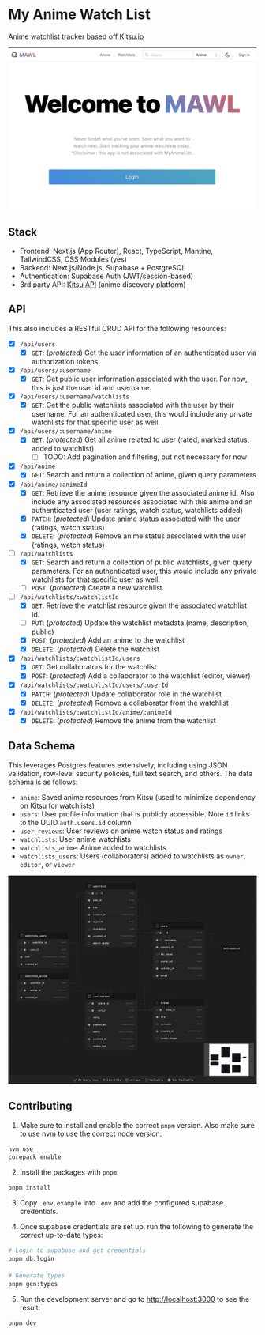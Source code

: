 # My Anime Watch List

Anime watchlist tracker based off [Kitsu.io](https://kitsu.io/explore/anime)

![Homepage](public/homepage.jpg)

## Stack

- Frontend: Next.js (App Router), React, TypeScript, Mantine, TailwindCSS, CSS Modules (yes)
- Backend: Next.js/Node.js, Supabase + PostgreSQL
- Authentication: Supabase Auth (JWT/session-based)
- 3rd party API: [Kitsu API](https://kitsu.docs.apiary.io/#) (anime discovery platform)

## API

This also includes a RESTful CRUD API for the following resources:

- [x] `/api/users`
  - [x] `GET`: (_protected_) Get the user information of an authenticated user via authorization tokens
- [x] `/api/users/:username`
  - [x] `GET`: Get public user information associated with the user. For now, this is just the user id and username.
- [x] `/api/users/:username/watchlists`
  - [x] `GET`: Get the public watchlists associated with the user by their username. For an authenticated user, this would include any private watchlists for that specific user as well.
- [x] `/api/users/:username/anime`
  - [x] `GET`: (_protected_) Get all anime related to user (rated, marked status, added to watchlist)
    - [ ] TODO: Add pagination and filtering, but not necessary for now
- [x] `/api/anime`
  - [x] `GET`: Search and return a collection of anime, given query parameters
- [x] `/api/anime/:animeId`
  - [x] `GET`: Retrieve the anime resource given the associated anime id. Also include any associated resources associated with this anime and an authenticated user (user ratings, watch status, watchlists added)
  - [x] `PATCH`: (_protected_) Update anime status associated with the user (ratings, watch status)
  - [x] `DELETE`: (_protected_) Remove anime status associated with the user (ratings, watch status)
- [ ] `/api/watchlists`
  - [x] `GET`: Search and return a collection of public watchlists, given query parameters. For an authenticated user, this would include any private watchlists for that specific user as well.
  - [ ] `POST`: (_protected_) Create a new watchlist.
- [ ] `/api/watchlists/:watchlistId`
  - [x] `GET`: Retrieve the watchlist resource given the associated watchlist id.
  - [ ] `PUT`: (_protected_) Update the watchlist metadata (name, description, public)
  - [x] `POST`: (_protected_) Add an anime to the watchlist
  - [x] `DELETE`: (_protected_) Delete the watchlist
- [x] `/api/watchlists/:watchlistId/users`
  - [x] `GET`: Get collaborators for the watchlist
  - [x] `POST`: (_protected_) Add a collaborator to the watchlist (editor, viewer)
- [x] `/api/watchlists/:watchlistId/users/:userId`
  - [x] `PATCH`: (_protected_) Update collaborator role in the watchlist
  - [x] `DELETE`: (_protected_) Remove a collaborator from the watchlist
- [x] `/api/watchlists/:watchlistId/anime/:animeId`
  - [x] `DELETE`: (_protected_) Remove the anime from the watchlist

## Data Schema

This leverages Postgres features extensively, including using JSON validation, row-level security policies, full text search, and others. The data schema is as follows:

- `anime`: Saved anime resources from Kitsu (used to minimize dependency on Kitsu for watchlists)
- `users`: User profile information that is publicly accessible. Note `id` links to the UUID `auth.users.id` column
- `user_reviews`: User reviews on anime watch status and ratings
- `watchlists`: User anime watchlists
- `watchlists_anime`: Anime added to watchlists
- `watchlists_users`: Users (collaborators) added to watchlists as `owner`, `editor`, or `viewer`

![Schema](public/db-schema.jpg)

## Contributing

1. Make sure to install and enable the correct `pnpm` version. Also make sure to use nvm to use the correct node version.

```sh
nvm use
corepack enable
```

2. Install the packages with `pnpm`:

```sh
pnpm install
```

3. Copy `.env.example` into `.env` and add the configured supabase credentials.

4. Once supabase credentials are set up, run the following to generate the correct up-to-date types:

```sh
# Login to supabase and get credentials
pnpm db:login

# Generate types
pnpm gen:types
```

5. Run the development server and go to [http://localhost:3000](http://localhost:3000) to see the result:

```sh
pnpm dev
```
